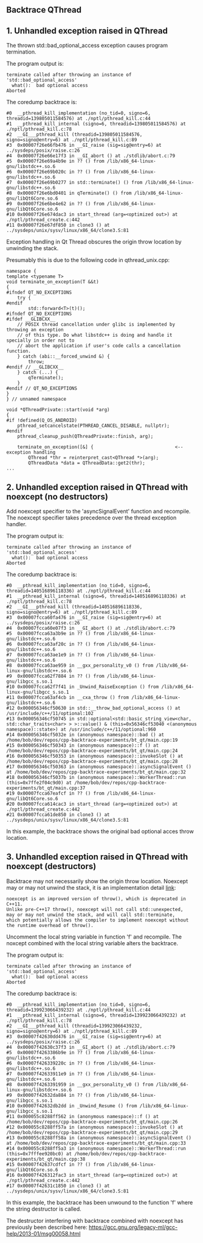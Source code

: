## Backtrace QThread

## 1. Unhandled exception raised in QThread

The thrown std::bad_optional_access exception causes program termination.

The program output is:
```
terminate called after throwing an instance of 'std::bad_optional_access'
  what():  bad optional access
Aborted
```

The coredump backtrace is:
```
#0  __pthread_kill_implementation (no_tid=0, signo=6, threadid=139805011584576) at ./nptl/pthread_kill.c:44
#1  __pthread_kill_internal (signo=6, threadid=139805011584576) at ./nptl/pthread_kill.c:78
#2  __GI___pthread_kill (threadid=139805011584576, signo=signo@entry=6) at ./nptl/pthread_kill.c:89
#3  0x00007f26e66fb476 in __GI_raise (sig=sig@entry=6) at ../sysdeps/posix/raise.c:26
#4  0x00007f26e66e17f3 in __GI_abort () at ./stdlib/abort.c:79
#5  0x00007f26e69a4b9e in ?? () from /lib/x86_64-linux-gnu/libstdc++.so.6
#6  0x00007f26e69b020c in ?? () from /lib/x86_64-linux-gnu/libstdc++.so.6
#7  0x00007f26e69b0277 in std::terminate() () from /lib/x86_64-linux-gnu/libstdc++.so.6
#8  0x00007f26e6bd0401 in qTerminate() () from /lib/x86_64-linux-gnu/libQt6Core.so.6
#9  0x00007f26e6be4e62 in ?? () from /lib/x86_64-linux-gnu/libQt6Core.so.6
#10 0x00007f26e674dac3 in start_thread (arg=<optimized out>) at ./nptl/pthread_create.c:442
#11 0x00007f26e67df850 in clone3 () at ../sysdeps/unix/sysv/linux/x86_64/clone3.S:81
```

Exception handling in Qt Thread obscures the origin throw location by unwinding the stack.

Presumably this is due to the following code in qthread_unix.cpp:

```
namespace {
template <typename T>
void terminate_on_exception(T &&t)
{
#ifndef QT_NO_EXCEPTIONS
    try {
#endif
        std::forward<T>(t)();
#ifndef QT_NO_EXCEPTIONS
#ifdef __GLIBCXX__
    // POSIX thread cancellation under glibc is implemented by throwing an exception
    // of this type. Do what libstdc++ is doing and handle it specially in order not to
    // abort the application if user's code calls a cancellation function.
    } catch (abi::__forced_unwind &) {
        throw;
#endif // __GLIBCXX__
    } catch (...) {
        qTerminate();
    }
#endif // QT_NO_EXCEPTIONS
}
} // unnamed namespace

void *QThreadPrivate::start(void *arg)
{
#if !defined(Q_OS_ANDROID)
    pthread_setcancelstate(PTHREAD_CANCEL_DISABLE, nullptr);
#endif
    pthread_cleanup_push(QThreadPrivate::finish, arg);

    terminate_on_exception([&] {                              <-- exception handling
        QThread *thr = reinterpret_cast<QThread *>(arg);
        QThreadData *data = QThreadData::get2(thr);
...
```

## 2. Unhandled exception raised in QThread with noexcept (no destructors)

Add noexcept specifier to the 'asyncSignalEvent' function and recompile. 
The noexcept specifier takes precedence over the thread exception handler.

The program output is:
```
terminate called after throwing an instance of 'std::bad_optional_access'
  what():  bad optional access
Aborted
```

The coredump backtrace is:
```
#0  __pthread_kill_implementation (no_tid=0, signo=6, threadid=140516896118336) at ./nptl/pthread_kill.c:44
#1  __pthread_kill_internal (signo=6, threadid=140516896118336) at ./nptl/pthread_kill.c:78
#2  __GI___pthread_kill (threadid=140516896118336, signo=signo@entry=6) at ./nptl/pthread_kill.c:89
#3  0x00007fcca60fa476 in __GI_raise (sig=sig@entry=6) at ../sysdeps/posix/raise.c:26
#4  0x00007fcca60e07f3 in __GI_abort () at ./stdlib/abort.c:79
#5  0x00007fcca63a3b9e in ?? () from /lib/x86_64-linux-gnu/libstdc++.so.6
#6  0x00007fcca63af20c in ?? () from /lib/x86_64-linux-gnu/libstdc++.so.6
#7  0x00007fcca63ae1e9 in ?? () from /lib/x86_64-linux-gnu/libstdc++.so.6
#8  0x00007fcca63ae959 in __gxx_personality_v0 () from /lib/x86_64-linux-gnu/libstdc++.so.6
#9  0x00007fcca62f7884 in ?? () from /lib/x86_64-linux-gnu/libgcc_s.so.1
#10 0x00007fcca62f7f41 in _Unwind_RaiseException () from /lib/x86_64-linux-gnu/libgcc_s.so.1
#11 0x00007fcca63af4cb in __cxa_throw () from /lib/x86_64-linux-gnu/libstdc++.so.6
#12 0x000056346cf50630 in std::__throw_bad_optional_access () at /usr/include/c++/11/optional:102
#13 0x000056346cf50745 in std::optional<std::basic_string_view<char, std::char_traits<char> > >::value() & (this=0x56346cf53040 <(anonymous namespace)::state>) at /usr/include/c++/11/optional:960
#14 0x000056346cf5032e in (anonymous namespace)::bad () at /home/bob/dev/repos/cpp-backtrace-experiments/bt_qt/main.cpp:19
#15 0x000056346cf50343 in (anonymous namespace)::f () at /home/bob/dev/repos/cpp-backtrace-experiments/bt_qt/main.cpp:24
#16 0x000056346cf50353 in (anonymous namespace)::invokeSlot () at /home/bob/dev/repos/cpp-backtrace-experiments/bt_qt/main.cpp:28
#17 0x000056346cf50363 in (anonymous namespace)::asyncSignalEvent () at /home/bob/dev/repos/cpp-backtrace-experiments/bt_qt/main.cpp:32
#18 0x000056346cf5037b in (anonymous namespace)::WorkerThread::run (this=0x7ffe2f04c9d0) at /home/bob/dev/repos/cpp-backtrace-experiments/bt_qt/main.cpp:37
#19 0x00007fcca67eafcf in ?? () from /lib/x86_64-linux-gnu/libQt6Core.so.6
#20 0x00007fcca614cac3 in start_thread (arg=<optimized out>) at ./nptl/pthread_create.c:442
#21 0x00007fcca61de850 in clone3 () at ../sysdeps/unix/sysv/linux/x86_64/clone3.S:81
```

In this example, the backtrace shows the original bad optional acces throw location.

## 3. Unhandled exception raised in QThread with noexcept (destructors)

Backtrace may not necessarily show the origin throw location. Noexcept may or may not unwind the stack, 
it is an implementation detail [link](https://en.cppreference.com/w/cpp/language/noexcept_spec):
```
noexcept is an improved version of throw(), which is deprecated in C++11. 
Unlike pre-C++17 throw(), noexcept will not call std::unexpected, 
may or may not unwind the stack, and will call std::terminate, 
which potentially allows the compiler to implement noexcept without the runtime overhead of throw().
```

Uncomment the local string variable in function 'f' and recompile.
The noxcept combined with the local string variable alters the backtrace.

The program output is:
```
terminate called after throwing an instance of 'std::bad_optional_access'
  what():  bad optional access
Aborted
```

The coredump backtrace is:
```
#0  __pthread_kill_implementation (no_tid=0, signo=6, threadid=139923066439232) at ./nptl/pthread_kill.c:44
#1  __pthread_kill_internal (signo=6, threadid=139923066439232) at ./nptl/pthread_kill.c:78
#2  __GI___pthread_kill (threadid=139923066439232, signo=signo@entry=6) at ./nptl/pthread_kill.c:89
#3  0x00007f42630dd476 in __GI_raise (sig=sig@entry=6) at ../sysdeps/posix/raise.c:26
#4  0x00007f42630c37f3 in __GI_abort () at ./stdlib/abort.c:79
#5  0x00007f4263386b9e in ?? () from /lib/x86_64-linux-gnu/libstdc++.so.6
#6  0x00007f426339220c in ?? () from /lib/x86_64-linux-gnu/libstdc++.so.6
#7  0x00007f42633911e9 in ?? () from /lib/x86_64-linux-gnu/libstdc++.so.6
#8  0x00007f4263391959 in __gxx_personality_v0 () from /lib/x86_64-linux-gnu/libstdc++.so.6
#9  0x00007f42632da884 in ?? () from /lib/x86_64-linux-gnu/libgcc_s.so.1
#10 0x00007f42632db2dd in _Unwind_Resume () from /lib/x86_64-linux-gnu/libgcc_s.so.1
#11 0x000055c8288ff562 in (anonymous namespace)::f () at /home/bob/dev/repos/cpp-backtrace-experiments/bt_qt/main.cpp:26
#12 0x000055c8288ff57a in (anonymous namespace)::invokeSlot () at /home/bob/dev/repos/cpp-backtrace-experiments/bt_qt/main.cpp:29
#13 0x000055c8288ff58a in (anonymous namespace)::asyncSignalEvent () at /home/bob/dev/repos/cpp-backtrace-experiments/bt_qt/main.cpp:33
#14 0x000055c8288ff5a3 in (anonymous namespace)::WorkerThread::run (this=0x7fffee920bc0) at /home/bob/dev/repos/cpp-backtrace-experiments/bt_qt/main.cpp:38
#15 0x00007f42637cdfcf in ?? () from /lib/x86_64-linux-gnu/libQt6Core.so.6
#16 0x00007f426312fac3 in start_thread (arg=<optimized out>) at ./nptl/pthread_create.c:442
#17 0x00007f42631c1850 in clone3 () at ../sysdeps/unix/sysv/linux/x86_64/clone3.S:81
```

In this example, the backtrace has been unwound to the function 'f' where the string destructor is called.

The destructor interfering with backtrace combined with noexcept has previously been described here: https://gcc.gnu.org/legacy-ml/gcc-help/2013-01/msg00058.html
